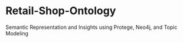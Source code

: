 # Retail-Shop-Ontology
Semantic Representation and Insights using Protege, Neo4j, and Topic Modeling
